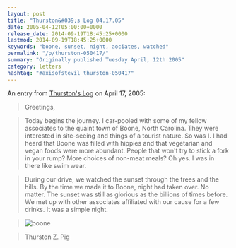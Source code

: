 ```yaml
---
layout: post
title: "Thurston&#039;s Log 04.17.05"
date: 2005-04-12T05:00:00+0000
release_date: 2014-09-19T18:45:25+0000
lastmod: 2014-09-19T18:45:25+0000
keywords: "boone, sunset, night, aociates, watched"
permalink: "/p/thurston-050417/"
summary: "Originally published Tuesday April, 12th 2005"
category: letters
hashtag: "#axisofstevil_thurston-050417"
---
```


An entry from [Thurston's Log](/p/thurston) on April 17, 2005:

> Greetings, 

> Today begins the journey. I car-pooled with some of my fellow associates to the quaint town of Boone, North Carolina. They were interested in site-seeing and things of a tourist nature. So was I. I had heard that Boone was filled with hippies and that vegetarian and vegan foods were more abundant. People that won't try to stick a fork in your rump? More choices of non-meat meals? Oh yes. I was in there like swim wear.

> During our drive, we watched the sunset through the trees and the hills. By the time we made it to Boone, night had taken over. No matter. The sunset was still as glorious as the billions of times before. We met up with other associates affiliated with our cause for a few drinks. It was a simple night.

> ![boone](https://d3e878vmunx8cm.cloudfront.net/assets/This%20cool%20vista%20in%20boone.jpg)

> Thurston Z. Pig
